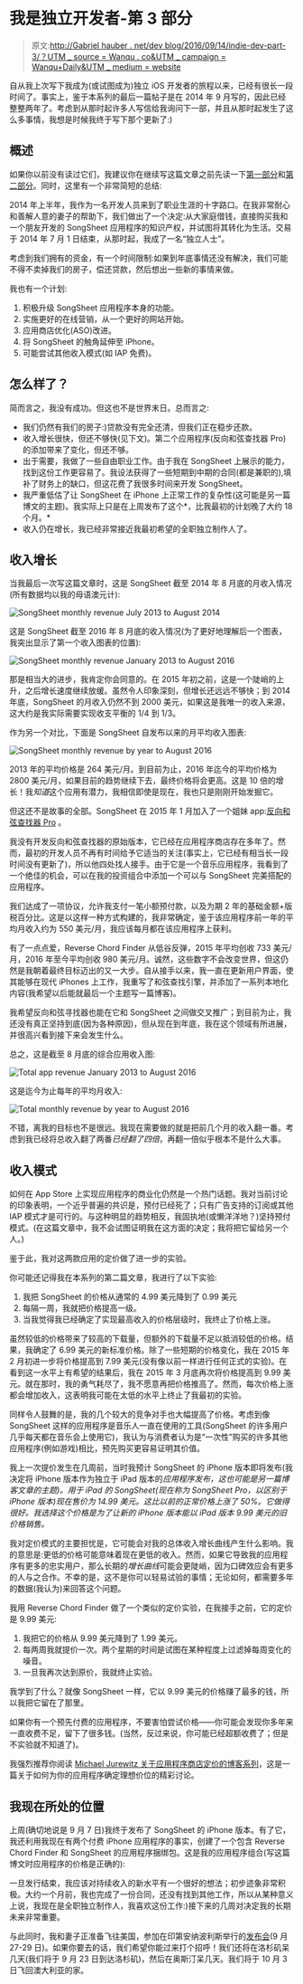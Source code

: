 # 我是独立开发者-第 3 部分

> 原文:[http://Gabriel hauber . net/dev blog/2016/09/14/indie-dev-part-3/？UTM _ source = Wanqu . co&UTM _ campaign = Wanqu+Daily&UTM _ medium = website](http://gabrielhauber.net/devBlog/2016/09/14/indie-dev-part-3/?utm_source=wanqu.co&utm_campaign=Wanqu+Daily&utm_medium=website)



自从我上次写下我成为(或试图成为)独立 iOS 开发者的旅程以来，已经有很长一段时间了。事实上，鉴于本系列的最后一篇帖子是在 2014 年 9 月写的，因此已经整整两年了。考虑到从那时起许多人写信给我询问下一部，并且从那时起发生了这么多事情，我想是时候我终于写下那个更新了:)

## 概述

如果你以前没有读过它们，我建议你在继续写这篇文章之前先读一下[第一部分](/devBlog/2014/07/27/i-am-an-indie-ios-dev)和[第二部分](/devBlog/2014/09/06/indie-dev-part-2)。同时，这里有一个非常简短的总结:

2014 年上半年，我作为一名开发人员来到了职业生涯的十字路口。在我非常耐心和善解人意的妻子的帮助下，我们做出了一个决定:从大家庭借钱，直接购买我和一个朋友开发的 SongSheet 应用程序的知识产权，并试图将其转化为生活。交易于 2014 年 7 月 1 日结束，从那时起，我成了一名“独立人士”。

考虑到我们拥有的资金，有一个时间限制:如果到年底事情还没有解决，我们可能不得不卖掉我们的房子，偿还贷款，然后想出一些新的事情来做。

我也有一个计划:

1.  积极升级 SongSheet 应用程序本身的功能。
2.  实施更好的在线营销，从一个更好的网站开始。
3.  应用商店优化(ASO)改进。
4.  将 SongSheet 的触角延伸至 iPhone。
5.  可能尝试其他收入模式(如 IAP 免费)。

## 怎么样了？

简而言之，我没有成功。但这也不是世界末日。总而言之:

*   我们仍然有我们的房子:)贷款没有完全还清，但我们正在稳步还款。
*   收入增长很快，但还不够快(见下文)。第二个应用程序(反向和弦查找器 Pro)的添加带来了变化，但还不够。
*   出于需要，我做了一些自由职业工作。由于我在 SongSheet 上展示的能力，找到这份工作更容易了。我设法获得了一些短期到中期的合同(都是兼职的),填补了财务上的缺口，但这花费了我很多时间来开发 SongSheet。
*   我严重低估了让 SongSheet 在 iPhone 上正常工作的复杂性(这可能是另一篇博文的主题)。我实际上只是在上周发布了这个*，比我最初的计划晚了大约 18 个月。*
*   收入仍在增长，我已经非常接近我最初希望的全职独立制作人了。

## 收入增长

当我最后一次写这篇文章时，这是 SongSheet 截至 2014 年 8 月底的月收入情况(所有数据均以我的母语澳元计):

![SongSheet monthly revenue July 2013 to August 2014](../Images/9f56b6fd53b9d1499ba67f3569e54b74.png)

这是 SongSheet 截至 2016 年 8 月底的收入情况(为了更好地理解后一个图表，我突出显示了第一个收入图表的位置):

![SongSheet monthly revenue January 2013 to August 2016](../Images/5dea38d9febfff3ad495f741d56edfeb.png)

那是相当大的进步，我肯定你会同意的。在 2015 年初之前，这是一个陡峭的上升，之后增长速度继续放缓。虽然令人印象深刻，但增长还远远不够快；到 2014 年底，SongSheet 的月收入仍然不到 2000 美元，如果这是我唯一的收入来源，这大约是我实际需要实现收支平衡的 1/4 到 1/3。

作为另一个对比，下面是 SongSheet 自发布以来的月平均收入图表:

![SongSheet monthly revenue by year to August 2016](../Images/50fe36c3cac76cd6b33a79e713d6b03c.png)

2013 年的平均价格是 264 美元/月。到目前为止，2016 年迄今的平均价格为 2800 美元/月，如果目前的趋势继续下去，最终价格将会更高。这是 10 倍的增长！我*知道*这个应用有潜力，我相信即使是现在，我也只是刚刚开始发掘它。

但这还不是故事的全部。SongSheet 在 2015 年 1 月加入了一个姐妹 app:[反向和弦查找器 Pro](http://reversechord.com) 。

我没有开发反向和弦查找器的原始版本，它已经在应用程序商店存在多年了。然而，最初的开发人员不再有时间给予它适当的关注(事实上，它已经有相当长一段时间没有更新了)，所以他四处找人接手。由于它是一个音乐应用程序，我看到了一个绝佳的机会，可以在我的投资组合中添加一个可以与 SongSheet 完美搭配的应用程序。

我们达成了一项协议，允许我支付一笔小额预付款，以及为期 2 年的基础金额+版税百分比。这是以这样一种方式构建的，我非常确定，鉴于该应用程序前一年的平均月收入约为 550 美元/月，我应该每月都在该应用程序上获利。

有了一点点爱，Reverse Chord Finder 从低谷反弹，2015 年平均创收 733 美元/月，2016 年至今平均创收 980 美元/月。诚然，这些数字不会改变世界，但这仍然是我朝着最终目标迈出的又一大步。自从接手以来，我一直在更新用户界面，使其能够在现代 iPhones 上工作，我重写了和弦查找引擎，并添加了一系列本地化内容(我希望以后能就最后一个主题写一篇博客)。

我希望反向和弦寻找器也能在它和 SongSheet 之间做交叉推广；到目前为止，我还没有真正坚持到底(因为各种原因)，但从现在到年底，我在这个领域有所进展，并很高兴看到接下来会发生什么。

总之，这是截至 8 月底的综合应用收入图:

![Total app revenue January 2013 to August 2016](../Images/44f8d55317bf9e06172f85e5201b119d.png)

这是迄今为止每年的平均月收入:

![Total monthly revenue by year to August 2016](../Images/0ba41f24eed8ffa81e41c646b74c6d87.png)

不错，离我的目标也不是很远。我现在需要做的就是把前几个月的收入翻一番。考虑到我已经将总收入翻了两番*已经翻了四倍*，再翻一倍似乎根本不是什么大事。

## 收入模式

如何在 App Store 上实现应用程序的商业化仍然是一个热门话题。我对当前讨论的印象表明，一个近乎普遍的共识是，预付已经死了；只有广告支持的订阅或其他 IAP 模式才是可行的。与这种明显的趋势相反，我固执地(或懒洋洋地？)坚持预付模式。(在这篇文章中，我不会试图证明我在这方面的决定；我将把它留给另一个人。)

鉴于此，我对这两款应用的定价做了进一步的实验。

你可能还记得我在本系列的第二篇文章，我进行了以下实验:

1.  我把 SongSheet 的价格从通常的 4.99 美元降到了 0.99 美元
2.  每隔一周，我就把价格提高一级。
3.  当我觉得我已经确定了实现最高收入的价格层级时，我终止了价格上涨。

虽然较低的价格带来了较高的下载量，但额外的下载量不足以抵消较低的价格。结果，我确定了 6.99 美元的新标准价格。除了一些短期的价格变化，我在 2015 年 2 月初进一步将价格提高到 7.99 美元(没有像以前一样进行任何正式的实验)。在看到这一水平上有希望的结果后，我在 2015 年 3 月底再次将价格提高到 9.99 美元。就在那时，我的勇气耗尽了，我不愿意再把价格推高了。然而，每次价格上涨都会增加收入，这表明我可能在太低的水平上终止了我最初的实验。

同样令人鼓舞的是，我的几个较大的竞争对手也大幅提高了价格。考虑到像 SongSheet 这样的应用程序是音乐人一直在使用的工具(SongSheet 的许多用户几乎每天都在音乐会上使用它)，我认为与消费者认为是“一次性”购买的许多其他应用程序(例如游戏)相比，预先购买更容易证明其价值。

我上一次提价发生在几周前，当时我预计 SongSheet 的 iPhone 版本即将发布(我决定将 iPhone 版本作为独立于 iPad 版本的*应用程序发布，这也可能是另一篇博客文章的主题)。用于 iPad 的 SongSheet(现在称为 SongSheet Pro，以区别于 iPhone 版本)现在售价为 14.99 美元。这比以前的正常价格上涨了 50%。它做得很好。我选择这个价格是为了让新的 iPhone 版本能以 iPad 版本 9.99 美元的旧价格销售。*

我对定价模式的主要担忧是，它可能会对我的总体收入增长曲线产生什么影响。我的意思是:更低的价格可能意味着现在更低的收入。然而，如果它导致我的应用程序有更多的忠实用户，那么长期的*增长曲线*可能会更陡峭，因为口碑效应会有更多的人与之合作。不幸的是，这不是你可以轻易试验的事情；无论如何，都需要多年的数据(我认为)来回答这个问题。

我用 Reverse Chord Finder 做了一个类似的定价实验，在我接手之前，它的定价是 9.99 美元:

1.  我把它的价格从 9.99 美元降到了 1.99 美元。
2.  每两周我就提价一次。两个星期的时间是试图在某种程度上过滤掉每周变化的噪音。
3.  一旦我再次达到原价，我就终止实验。

我学到了什么？就像 SongSheet 一样，它以 9.99 美元的价格赚了最多的钱，所以我把它留在了那里。

如果你有一个预先付费的应用程序，不要害怕尝试价格——你可能会发现你多年来一直收费不足，留下了很多钱。(当然，反过来说，你可能已经超额收费了；但是不实验就不知道了)。

我强烈推荐你阅读 [Michael Jurewitz 关于应用程序商店定价的博客系列](http://jury.me/blog/2013/3/31/understanding-app-store-pricing-part-1)，这是一篇关于如何为你的应用程序确定理想价位的精彩讨论。

## 我现在所处的位置

上周(确切地说是 9 月 7 日)我终于发布了 SongSheet 的 iPhone 版本。有了它，我还利用我现在有两个付费 iPhone 应用程序的事实，创建了一个包含 Reverse Chord Finder 和 SongSheet 的应用程序捆绑包。这是我的应用程序组合(写这篇博文时应用程序的价格是正确的):

一旦发行结束，我应该对持续收入的新水平有一个很好的想法；初步迹象非常积极。大约一个月前，我也完成了一份合同，还没有找到其他工作，所以从某种意义上说，我现在是全职独立制作人，我喜欢这份工作:)接下来的几周对决定我的长期未来非常重要。

与此同时，我和妻子正准备飞往美国，参加在印第安纳波利斯举行的[发布会](https://releasenotes.tv/conference/)(9 月 27-29 日)。如果你要去的话，我们希望你能过来打个招呼！我们还将在洛杉矶呆几天(我们将于 9 月 23 日到达洛杉矶)，然后在奥斯汀呆几天。我们将于 10 月 3 日飞回澳大利亚的家。

